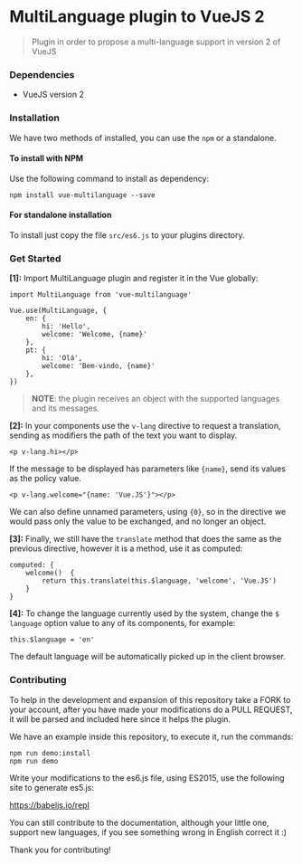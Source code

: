 # MultiLanguage plugin to VueJS 2

> Plugin in order to propose a multi-language support in version 2 of VueJS

### Dependencies
- VueJS version 2

### Installation
We have two methods of installed, you can use the `npm` or a standalone.

#### To install with NPM

Use the following command to install as dependency:

	npm install vue-multilanguage --save

#### For standalone installation

To install just copy the file `src/es6.js` to your plugins directory.


### Get Started

**[1]:** Import MultiLanguage plugin and register it in the Vue globally:

	import MultiLanguage from 'vue-multilanguage'

	Vue.use(MultiLanguage, {
		en: {
			hi: 'Hello',
			welcome: 'Welcome, {name}'
		},
		pt: {
			hi: 'Olá',
			welcome: 'Bem-vindo, {name}'
		},
	})

> **NOTE**: the plugin receives an object with the supported languages and its messages.

**[2]:** In your components use the `v-lang` directive to request a translation, sending as modifiers the path of the text you want to display.

	<p v-lang.hi></p>

If the message to be displayed has parameters like `{name}`, send its values as the policy value.

	<p v-lang.welcome="{name: 'Vue.JS'}"></p>


We can also define unnamed parameters, using `{0}`, so in the directive we would pass only the value to be exchanged, and no longer an object.

**[3]:** Finally, we still have the `translate` method that does the same as the previous directive, however it is a method, use it as computed:

	computed: {
		welcome()  {
			return this.translate(this.$language, 'welcome', 'Vue.JS')
		}
	}

**[4]:** To change the language currently used by the system, change the `$ language` option value to any of its components, for example:

	this.$language = 'en'

The default language will be automatically picked up in the client browser.

### Contributing

To help in the development and expansion of this repository take a FORK to your account, after you have made your modifications do a PULL REQUEST, it will be parsed and included here since it helps the plugin.

We have an example inside this repository, to execute it, run the commands:

	npm run demo:install
	npm run demo

Write your modifications to the es6.js file, using ES2015, use the following site to generate es5.js:

https://babeljs.io/repl

You can still contribute to the documentation, although your little one, support new languages, if you see something wrong in English correct it :)

Thank you for contributing!